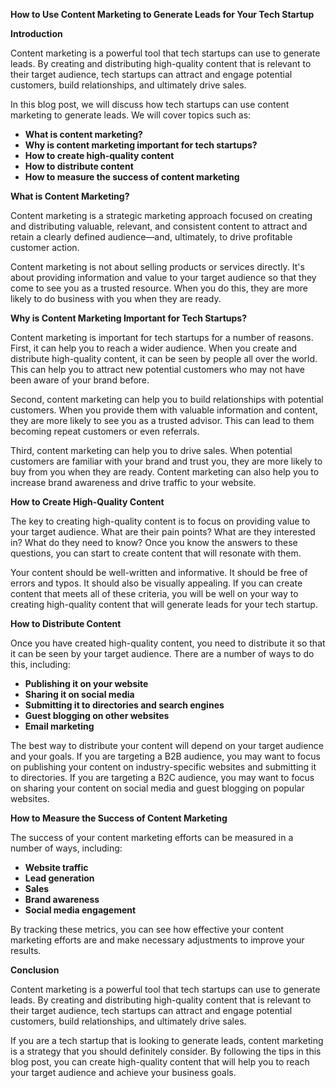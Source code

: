 **How to Use Content Marketing to Generate Leads for Your Tech Startup**

**Introduction**

Content marketing is a powerful tool that tech startups can use to generate leads. By creating and distributing high-quality content that is relevant to their target audience, tech startups can attract and engage potential customers, build relationships, and ultimately drive sales.

In this blog post, we will discuss how tech startups can use content marketing to generate leads. We will cover topics such as:

* **What is content marketing?**
* **Why is content marketing important for tech startups?**
* **How to create high-quality content**
* **How to distribute content**
* **How to measure the success of content marketing**

**What is Content Marketing?**

Content marketing is a strategic marketing approach focused on creating and distributing valuable, relevant, and consistent content to attract and retain a clearly defined audience—and, ultimately, to drive profitable customer action.

Content marketing is not about selling products or services directly. It's about providing information and value to your target audience so that they come to see you as a trusted resource. When you do this, they are more likely to do business with you when they are ready.

**Why is Content Marketing Important for Tech Startups?**

Content marketing is important for tech startups for a number of reasons. First, it can help you to reach a wider audience. When you create and distribute high-quality content, it can be seen by people all over the world. This can help you to attract new potential customers who may not have been aware of your brand before.

Second, content marketing can help you to build relationships with potential customers. When you provide them with valuable information and content, they are more likely to see you as a trusted advisor. This can lead to them becoming repeat customers or even referrals.

Third, content marketing can help you to drive sales. When potential customers are familiar with your brand and trust you, they are more likely to buy from you when they are ready. Content marketing can also help you to increase brand awareness and drive traffic to your website.

**How to Create High-Quality Content**

The key to creating high-quality content is to focus on providing value to your target audience. What are their pain points? What are they interested in? What do they need to know? Once you know the answers to these questions, you can start to create content that will resonate with them.

Your content should be well-written and informative. It should be free of errors and typos. It should also be visually appealing. If you can create content that meets all of these criteria, you will be well on your way to creating high-quality content that will generate leads for your tech startup.

**How to Distribute Content**

Once you have created high-quality content, you need to distribute it so that it can be seen by your target audience. There are a number of ways to do this, including:

* **Publishing it on your website**
* **Sharing it on social media**
* **Submitting it to directories and search engines**
* **Guest blogging on other websites**
* **Email marketing**

The best way to distribute your content will depend on your target audience and your goals. If you are targeting a B2B audience, you may want to focus on publishing your content on industry-specific websites and submitting it to directories. If you are targeting a B2C audience, you may want to focus on sharing your content on social media and guest blogging on popular websites.

**How to Measure the Success of Content Marketing**

The success of your content marketing efforts can be measured in a number of ways, including:

* **Website traffic**
* **Lead generation**
* **Sales**
* **Brand awareness**
* **Social media engagement**

By tracking these metrics, you can see how effective your content marketing efforts are and make necessary adjustments to improve your results.

**Conclusion**

Content marketing is a powerful tool that tech startups can use to generate leads. By creating and distributing high-quality content that is relevant to their target audience, tech startups can attract and engage potential customers, build relationships, and ultimately drive sales.

If you are a tech startup that is looking to generate leads, content marketing is a strategy that you should definitely consider. By following the tips in this blog post, you can create high-quality content that will help you to reach your target audience and achieve your business goals.